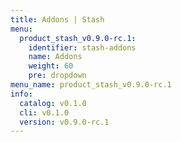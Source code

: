 ```yaml
---
title: Addons | Stash
menu:
  product_stash_v0.9.0-rc.1:
    identifier: stash-addons
    name: Addons
    weight: 60
    pre: dropdown
menu_name: product_stash_v0.9.0-rc.1
info:
  catalog: v0.1.0
  cli: v0.1.0
  version: v0.9.0-rc.1
---
```


